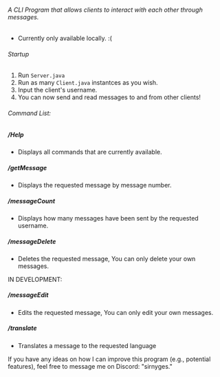 ###### A CLI Program that allows clients to interact with each other through messages.

- Currently only available locally. :(

###### Startup
1. Run `Server.java`
2. Run as many `Client.java` instantces as you wish.
3. Input the client's username.
4. You can now send and read messages to and from other clients!

###### Command List:

##### /Help
  - Displays all commands that are currently available.

##### /getMessage <Number>
  - Displays the requested message by message number.

##### /messageCount <Username>
  - Displays how many messages have been sent by the requested username.

##### /messageDelete <Number>
  - Deletes the requested message, You can only delete your own messages.

IN DEVELOPMENT:

##### /messageEdit <Number> <Message>
  - Edits the requested message, You can only edit your own messages.

##### /translate <Number> <Language>
  - Translates a message to the requested language

If you have any ideas on how I can improve this program (e.g., potential features), feel free to message me on Discord: "sirnyges."
